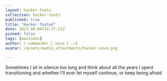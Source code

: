```yaml
---
layout: hacker-toots
collection: hacker-toots
published: true
title: "Hacker Tooted"
date: 2023-06-04T14:37:21Z
pinned: false
tags: [mastodon]
author: ⸸ commander ░ nova ⸸ :~$
avatar: /assets/media_attachments/hacker-nova.png

---
```


<p>Sometimes I sit in silence too long and think about all the years I spent transitioning and whether I’ll ever let myself continue, or keep being afraid</p>


